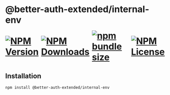 <h1>
    @better-auth-extended/internal-env
    <div style="display:flex;align-items:center;gap:0.5rem;margin-top:1rem;margin-bottom:0.5rem" aria-hidden="true">
        <a href="https://www.npmjs.com/package/@better-auth-extended/internal-env">
          <img alt="NPM Version" src="https://img.shields.io/npm/v/@better-auth-extended/internal-env?style=flat-square">
        </a>
        <a href="https://www.npmjs.com/package/@better-auth-extended/internal-env">
          <img alt="NPM Downloads" src="https://img.shields.io/npm/dm/@better-auth-extended/internal-env?style=flat-square">
        </a>
        <a href="#">
          <img alt="npm bundle size" src="https://img.shields.io/bundlephobia/min/@better-auth-extended/internal-env?style=flat-square">
        </a>
        <a href="https://github.com/better-auth-extended/better-auth-extended/blob/feat/onboarding/packages/internal/env/LICENSE.md">
          <img alt="NPM License" src="https://img.shields.io/npm/l/@better-auth-extended/internal-env?style=flat-square">
        </a>
    </div>
</h1>

## Installation

```bash
npm install @better-auth-extended/internal-env
```
